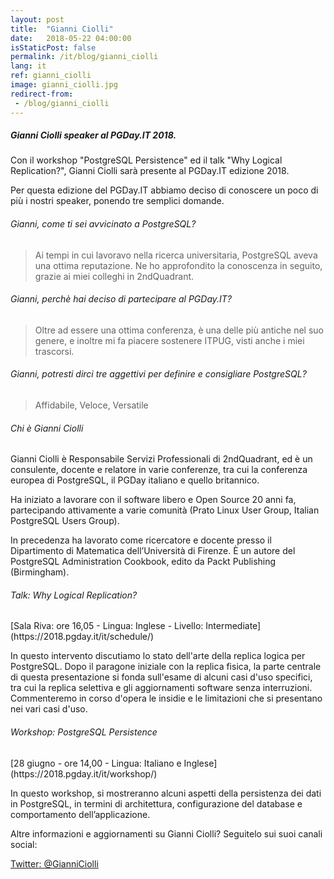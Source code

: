 ```yaml
---
layout: post
title:  "Gianni Ciolli"
date:   2018-05-22 04:00:00
isStaticPost: false
permalink: /it/blog/gianni_ciolli
lang: it
ref: gianni_ciolli
image: gianni_ciolli.jpg
redirect-from:
 - /blog/gianni_ciolli
---
```


<h5>Gianni Ciolli speaker al PGDay.IT 2018.</h5>

Con il workshop "PostgreSQL Persistence" ed il talk "Why Logical Replication?", Gianni Ciolli sarà presente al PGDay.IT edizione 2018.

Per questa edizione del PGDay.IT abbiamo deciso di conoscere un poco di più i nostri speaker, ponendo tre semplici domande.

<h6>Gianni, come ti sei avvicinato a PostgreSQL?</h6>

>Ai tempi in cui lavoravo nella ricerca universitaria, PostgreSQL aveva una ottima reputazione. Ne ho approfondito la conoscenza in seguito, grazie ai miei colleghi in 2ndQuadrant.

<h6>Gianni, perchè hai deciso di partecipare al PGDay.IT?</h6>

>Oltre ad essere una ottima conferenza, è una delle più antiche nel suo genere, e inoltre mi fa piacere sostenere ITPUG, visti anche i miei trascorsi.

<h6>Gianni, potresti dirci tre aggettivi per definire e consigliare PostgreSQL?</h6>

>Affidabile, Veloce, Versatile


<h6>Chi è Gianni Ciolli</h6>

Gianni Ciolli è Responsabile Servizi Professionali di 2ndQuadrant, ed è un consulente, docente e relatore in varie conferenze, tra cui la conferenza europea di PostgreSQL, il PGDay italiano e quello britannico.

Ha iniziato a lavorare con il software libero e Open Source 20 anni fa, partecipando attivamente a varie comunità (Prato Linux User Group, Italian PostgreSQL Users Group).

In precedenza ha lavorato come ricercatore e docente presso il Dipartimento di Matematica dell’Università di Firenze. È un autore del PostgreSQL Administration Cookbook, edito da Packt Publishing (Birmingham).

<h6>Talk: Why Logical Replication?</h6>
[Sala Riva: ore 16,05 - Lingua: Inglese - Livello: Intermediate](https://2018.pgday.it/it/schedule/)

In questo intervento discutiamo lo stato dell'arte della replica logica per PostgreSQL. Dopo il paragone iniziale con la replica fisica, la parte centrale di questa presentazione si fonda sull'esame di alcuni casi d'uso specifici, tra cui la replica selettiva e gli aggiornamenti software senza interruzioni. Commenteremo in corso d'opera le insidie e le limitazioni che si presentano nei vari casi d'uso.

<h6>Workshop: PostgreSQL Persistence</h6>
[28 giugno - ore 14,00 - Lingua: Italiano e Inglese](https://2018.pgday.it/it/workshop/)

In questo workshop, si mostreranno alcuni aspetti della persistenza dei dati in PostgreSQL, in termini di architettura, configurazione del database e comportamento dell’applicazione.

Altre informazioni e aggiornamenti su Gianni Ciolli? Seguitelo sui suoi canali social:

[Twitter: @GianniCiolli](https://twitter.com/GianniCiolli)
